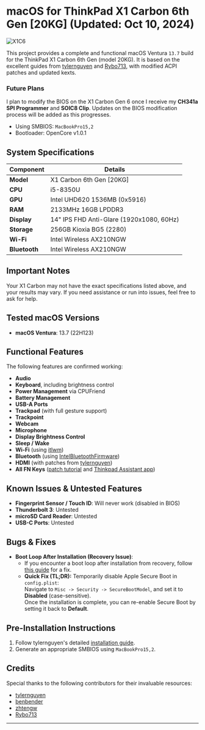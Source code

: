 # macOS for ThinkPad X1 Carbon 6th Gen [20KG] (Updated: Oct 10, 2024)

![X1C6](https://psrefstuff.lenovo.com/syspool//Sys/Image/ThinkPad/ThinkPad_X1_Carbon_6th_Gen/ThinkPad_X1_Carbon_6th_Gen_CT1_09.png)

This project provides a complete and functional macOS Ventura `13.7` build for the ThinkPad X1 Carbon 6th Gen (model 20KG). It is based on the excellent guides from [tylernguyen](https://github.com/tylernguyen/x1c6-hackintosh) and [Rybo713](https://github.com/Rybo713/X1C6-macOS), with modified ACPI patches and updated kexts.

### Future Plans
I plan to modify the BIOS on the X1 Carbon Gen 6 once I receive my **CH341a SPI Programmer** and **SOIC8 Clip**. Updates on the BIOS modification process will be added as this progresses.

- Using SMBIOS: `MacBookPro15,2`
- Bootloader: OpenCore v1.0.1

## System Specifications

| Component   | Details                                     |
|-------------|---------------------------------------------|
| **Model**   | X1 Carbon 6th Gen [20KG]                    |
| **CPU**     | i5-8350U                                    |
| **GPU**     | Intel UHD620 1536MB (0x5916)                |
| **RAM**     | 2133MHz 16GB LPDDR3                         |
| **Display** | 14" IPS FHD Anti-Glare (1920x1080, 60Hz)    |
| **Storage** | 256GB Kioxia BG5 (2280)                     |
| **Wi-Fi**   | Intel Wireless AX210NGW                     |
| **Bluetooth**| Intel Wireless AX210NGW                    |

## Important Notes

Your X1 Carbon may not have the exact specifications listed above, and your results may vary. If you need assistance or run into issues, feel free to ask for help.

## Tested macOS Versions

- **macOS Ventura**: 13.7 (22H123)

## Functional Features

The following features are confirmed working:

- **Audio**
- **Keyboard**, including brightness control
- **Power Management** via CPUFriend
- **Battery Management**
- **USB-A Ports**
- **Trackpad** (with full gesture support)
- **Trackpoint**
- **Webcam**
- **Microphone**
- **Display Brightness Control**
- **Sleep / Wake**
- **Wi-Fi** (using [itlwm](https://github.com/OpenIntelWireless/itlwm))
- **Bluetooth** (using [IntelBluetoothFirmware](https://openintelwireless.github.io/IntelBluetoothFirmware/FAQ.html#what-additional-steps-should-i-do-to-make-bluetooth-work-on-macos-monterey-and-newer))
- **HDMI** (with patches from [tylernguyen](https://tylernguyen.github.io/x1c6-hackintosh/))
- **All FN Keys** ([patch tutorial](https://github.com/MSzturc/ThinkpadAssistant) and [Thinkpad Assistant app](https://github.com/MSzturc/ThinkpadAssistant/releases))

## Known Issues & Untested Features

- **Fingerprint Sensor / Touch ID**: Will never work (disabled in BIOS)
- **Thunderbolt 3**: Untested
- **microSD Card Reader**: Untested
- **USB-C Ports**: Untested

## Bugs & Fixes

- **Boot Loop After Installation (Recovery Issue)**:
  - If you encounter a boot loop after installation from recovery, follow [this guide](https://www.reddit.com/r/hackintosh/comments/17r9cy4/boot_loop_after_first_phase_of_install_after/) for a fix.
  - **Quick Fix (TL;DR):** Temporarily disable Apple Secure Boot in `config.plist`:  
    Navigate to `Misc -> Security -> SecureBootModel`, and set it to **Disabled** (case-sensitive).  
    Once the installation is complete, you can re-enable Secure Boot by setting it back to **Default**.

## Pre-Installation Instructions

1. Follow tylernguyen's detailed [installation guide](https://tylernguyen.github.io/x1c6-hackintosh/).
2. Generate an appropriate SMBIOS using `MacBookPro15,2`.

## Credits

Special thanks to the following contributors for their invaluable resources:

- [tylernguyen](https://github.com/tylernguyen/x1c6-hackintosh)
- [benbender](https://github.com/benbender/x1c6-hackintosh)
- [zhtengw](https://github.com/zhtengw/EFI-for-X1C6-hackintosh)
- [Rybo713](https://github.com/Rybo713/X1C6-macOS)

---
